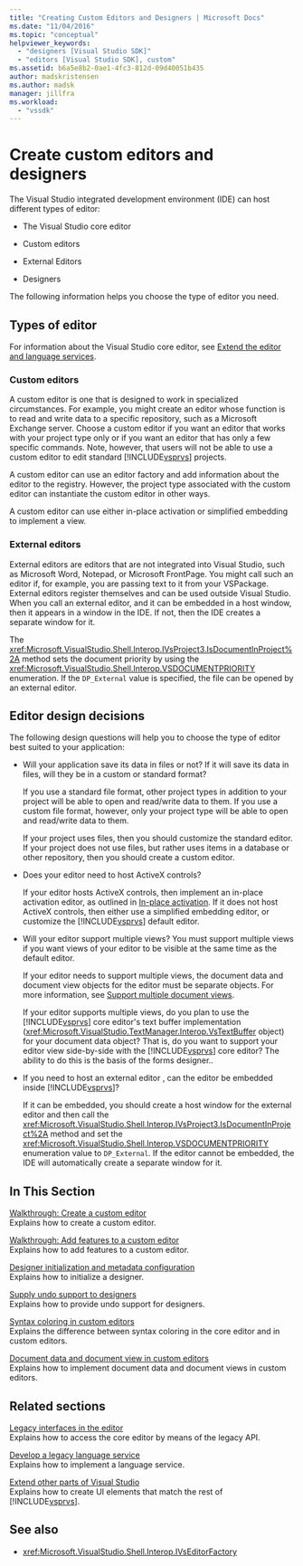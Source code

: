 ```yaml
---
title: "Creating Custom Editors and Designers | Microsoft Docs"
ms.date: "11/04/2016"
ms.topic: "conceptual"
helpviewer_keywords:
  - "designers [Visual Studio SDK]"
  - "editors [Visual Studio SDK], custom"
ms.assetid: b6a5e8b2-0ae1-4fc3-812d-09d40051b435
author: madskristensen
ms.author: madsk
manager: jillfra
ms.workload:
  - "vssdk"
---
```

# Create custom editors and designers

The Visual Studio integrated development environment (IDE) can host different types of editor:

- The Visual Studio core editor

- Custom editors

- External Editors

- Designers

The following information helps you choose the type of editor you need.

## Types of editor

For information about the Visual Studio core editor, see [Extend the editor and language services](../extensibility/extending-the-editor-and-language-services.md).

### Custom editors
 A custom editor is one that is designed to work in specialized circumstances. For example, you might create an editor whose function is to read and write data to a specific repository, such as a Microsoft Exchange server. Choose a custom editor if you want an editor that works with your project type only or if you want an editor that has only a few specific commands. Note, however, that users will not be able to use a custom editor to edit standard [!INCLUDE[vsprvs](../code-quality/includes/vsprvs_md.md)] projects.

 A custom editor can use an editor factory and add information about the editor to the registry. However, the project type associated with the custom editor can instantiate the custom editor in other ways.

 A custom editor can use either in-place activation or simplified embedding to implement a view.

### External editors
 External editors are editors that are not integrated into Visual Studio, such as Microsoft Word, Notepad, or Microsoft FrontPage. You might call such an editor if, for example, you are passing text to it from your VSPackage. External editors register themselves and can be used outside Visual Studio. When you call an external editor, and it can be embedded in a host window, then it appears in a window in the IDE. If not, then the IDE creates a separate window for it.

 The <xref:Microsoft.VisualStudio.Shell.Interop.IVsProject3.IsDocumentInProject%2A> method sets the document priority by using the <xref:Microsoft.VisualStudio.Shell.Interop.VSDOCUMENTPRIORITY> enumeration. If the `DP_External` value is specified, the file can be opened by an external editor.

## Editor design decisions
 The following design questions will help you to choose the type of editor best suited to your application:

- Will your application save its data in files or not? If it will save its data in files, will they be in a custom or standard format?

   If you use a standard file format, other project types in addition to your project will be able to open and read/write data to them. If you use a custom file format, however, only your project type will be able to open and read/write data to them.

   If your project uses files, then you should customize the standard editor. If your project does not use files, but rather uses items in a database or other repository, then you should create a custom editor.

- Does your editor need to host ActiveX controls?

   If your editor hosts ActiveX controls, then implement an in-place activation editor, as outlined in [In-place activation](/visualstudio/misc/in-place-activation?view=vs-2015). If it does not host ActiveX controls, then either use a simplified embedding editor, or customize the [!INCLUDE[vsprvs](../code-quality/includes/vsprvs_md.md)] default editor.

- Will your editor support multiple views? You must support multiple views if you want views of your editor to be visible at the same time as the default editor.

   If your editor needs to support multiple views, the document data and document view objects for the editor must be separate objects. For more information, see [Support multiple document views](../extensibility/supporting-multiple-document-views.md).

   If your editor supports multiple views, do you plan to use the [!INCLUDE[vsprvs](../code-quality/includes/vsprvs_md.md)] core editor's text buffer implementation (<xref:Microsoft.VisualStudio.TextManager.Interop.VsTextBuffer> object) for your document data object? That is, do you want to support your editor view side-by-side with the [!INCLUDE[vsprvs](../code-quality/includes/vsprvs_md.md)] core editor? The ability to do this is the basis of the forms designer..

- If you need to host an external editor , can the editor be embedded inside [!INCLUDE[vsprvs](../code-quality/includes/vsprvs_md.md)]?

   If it can be embedded, you should create a host window for the external editor and then call the <xref:Microsoft.VisualStudio.Shell.Interop.IVsProject3.IsDocumentInProject%2A> method and set the <xref:Microsoft.VisualStudio.Shell.Interop.VSDOCUMENTPRIORITY> enumeration value to `DP_External`. If the editor cannot be embedded, the IDE will automatically create a separate window for it.

## In This Section

[Walkthrough: Create a custom editor](../extensibility/walkthrough-creating-a-custom-editor.md)\
Explains how to create a custom editor.

[Walkthrough: Add features to a custom editor](../extensibility/walkthrough-adding-features-to-a-custom-editor.md)\
Explains how to add features to a custom editor.

[Designer initialization and metadata configuration](../extensibility/designer-initialization-and-metadata-configuration.md)\
Explains how to initialize a designer.

[Supply undo support to designers](../extensibility/supplying-undo-support-to-designers.md)\
Explains how to provide undo support for designers.

[Syntax coloring in custom editors](../extensibility/syntax-coloring-in-custom-editors.md)\
Explains the difference between syntax coloring in the core editor and in custom editors.

[Document data and document view in custom editors](../extensibility/document-data-and-document-view-in-custom-editors.md)\
Explains how to implement document data and document views in custom editors.

## Related sections

[Legacy interfaces in the editor](/visualstudio/extensibility/legacy-interfaces-in-the-editor?view=vs-2015)\
Explains how to access the core editor by means of the legacy API.

[Develop a legacy language service](../extensibility/internals/developing-a-legacy-language-service.md)\
Explains how to implement a language service.

[Extend other parts of Visual Studio](../extensibility/extending-other-parts-of-visual-studio.md)\
Explains how to create UI elements that match the rest of [!INCLUDE[vsprvs](../code-quality/includes/vsprvs_md.md)].

## See also

- <xref:Microsoft.VisualStudio.Shell.Interop.IVsEditorFactory>